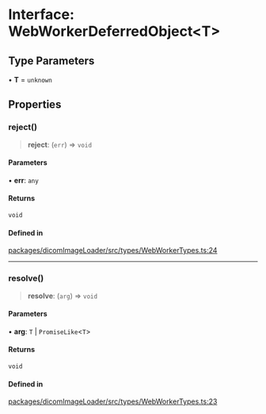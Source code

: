 # Interface: WebWorkerDeferredObject\<T\>

## Type Parameters

• **T** = `unknown`

## Properties

### reject()

> **reject**: (`err`) => `void`

#### Parameters

• **err**: `any`

#### Returns

`void`

#### Defined in

[packages/dicomImageLoader/src/types/WebWorkerTypes.ts:24](https://github.com/cornerstonejs/cornerstone3D/blob/5addf8e516390235f8a3d16ccc818957013f098f/packages/dicomImageLoader/src/types/WebWorkerTypes.ts#L24)

***

### resolve()

> **resolve**: (`arg`) => `void`

#### Parameters

• **arg**: `T` \| `PromiseLike`\<`T`\>

#### Returns

`void`

#### Defined in

[packages/dicomImageLoader/src/types/WebWorkerTypes.ts:23](https://github.com/cornerstonejs/cornerstone3D/blob/5addf8e516390235f8a3d16ccc818957013f098f/packages/dicomImageLoader/src/types/WebWorkerTypes.ts#L23)
